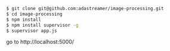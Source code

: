 
```sh
$ git clone git@github.com:adastreamer/image-processing.git
$ cd image-processing
$ npm install
$ npm install supervisor -g
$ supervisor app.js
```
go to http://localhost:5000/
